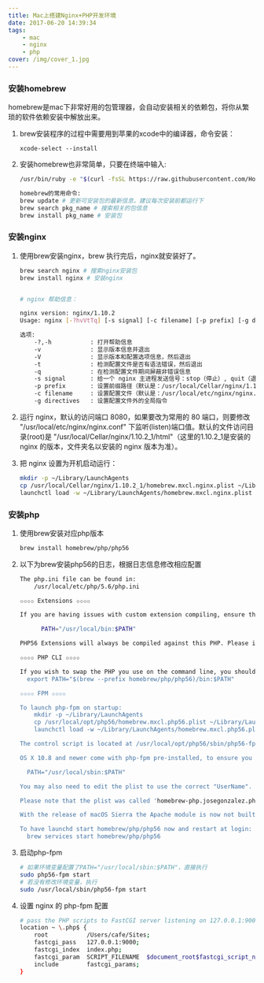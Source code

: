 ```yaml
---
title: Mac上搭建Nginx+PHP开发环境
date: 2017-06-20 14:39:34
tags:
    - mac
    - nginx
    - php
cover: /img/cover_1.jpg
---
```


### 安装homebrew

homebrew是mac下非常好用的包管理器，会自动安装相关的依赖包，将你从繁琐的软件依赖安装中解放出来。

1. brew安装程序的过程中需要用到苹果的xcode中的编译器，命令安装：

    ```
    xcode-select --install
    ```


2. 安装homebrew也非常简单，只要在终端中输入:

    ```bash
    /usr/bin/ruby -e "$(curl -fsSL https://raw.githubusercontent.com/Homebrew/install/master/install)"

    homebrew的常用命令:
    brew update # 更新可安装包的最新信息，建议每次安装前都运行下
    brew search pkg_name # 搜索相关的包信息
    brew install pkg_name # 安装包
    ```

### 安装nginx

1. 使用brew安装nginx，brew 执行完后，nginx就安装好了。

    ```bash
    brew search nginx # 搜索nginx安装包
    brew install nginx # 安装nginx


    # nginx 帮助信息：

    nginx version: nginx/1.10.2
    Usage: nginx [-?hvVtTq] [-s signal] [-c filename] [-p prefix] [-g directives]

    选项:
        -?,-h           : 打开帮助信息
        -v              : 显示版本信息并退出
        -V              : 显示版本和配置选项信息，然后退出
        -t              : 检测配置文件是否有语法错误，然后退出
        -q              : 在检测配置文件期间屏蔽非错误信息
        -s signal       : 给一个 nginx 主进程发送信号：stop（停止）, quit（退出）, reopen（重启）, reload（重新加载配置文件）
        -p prefix       : 设置前缀路径（默认是：/usr/local/Cellar/nginx/1.10.2_1/）
        -c filename     : 设置配置文件（默认是：/usr/local/etc/nginx/nginx.conf）
        -g directives   : 设置配置文件外的全局指令
    ```

2. 运行 nginx，默认的访问端口 8080，如果要改为常用的 80 端口，则要修改 "/usr/local/etc/nginx/nginx.conf" 下监听(listen)端口值。默认的文件访问目录(root)是 "/usr/local/Cellar/nginx/1.10.2_1/html"（这里的1.10.2_1是安装的 nginx 的版本，文件夹名以安装的 nginx 版本为准）。

3. 把 nginx 设置为开机启动运行：

    ```bash
    mkdir -p ~/Library/LaunchAgents
    cp /usr/local/Cellar/nginx/1.10.2_1/homebrew.mxcl.nginx.plist ~/Library/LaunchAgents/
    launchctl load -w ~/Library/LaunchAgents/homebrew.mxcl.nginx.plist
    ```

### 安装php

1. 使用brew安装对应php版本

    ```bash
    brew install homebrew/php/php56
    ```

2. 以下为brew安装php56的日志，根据日志信息修改相应配置

    ```bash
    The php.ini file can be found in:
        /usr/local/etc/php/5.6/php.ini

    ✩✩✩✩ Extensions ✩✩✩✩

    If you are having issues with custom extension compiling, ensure that you are using the brew version, by placing /usr/local/bin before /usr/sbin in your PATH:

          PATH="/usr/local/bin:$PATH"

    PHP56 Extensions will always be compiled against this PHP. Please install them using --without-homebrew-php to enable compiling against system PHP.

    ✩✩✩✩ PHP CLI ✩✩✩✩

    If you wish to swap the PHP you use on the command line, you should add the following to ~/.bashrc, ~/.zshrc, ~/.profile or your shell's equivalent configuration file:
      export PATH="$(brew --prefix homebrew/php/php56)/bin:$PATH"

    ✩✩✩✩ FPM ✩✩✩✩

    To launch php-fpm on startup:
        mkdir -p ~/Library/LaunchAgents
        cp /usr/local/opt/php56/homebrew.mxcl.php56.plist ~/Library/LaunchAgents/
        launchctl load -w ~/Library/LaunchAgents/homebrew.mxcl.php56.plist

    The control script is located at /usr/local/opt/php56/sbin/php56-fpm

    OS X 10.8 and newer come with php-fpm pre-installed, to ensure you are using the brew version you need to make sure /usr/local/sbin is before /usr/sbin in your PATH:

      PATH="/usr/local/sbin:$PATH"

    You may also need to edit the plist to use the correct "UserName".

    Please note that the plist was called 'homebrew-php.josegonzalez.php56.plist' in old versions of this formula.

    With the release of macOS Sierra the Apache module is now not built by default. If you want to build it on your system you have to install php with the --with-httpd24 option. See  brew options php56 for more details.

    To have launchd start homebrew/php/php56 now and restart at login:
      brew services start homebrew/php/php56
    ```

3. 启动php-fpm

    ```bash
    # 如果环境变量配置了PATH="/usr/local/sbin:$PATH"，直接执行
    sudo php56-fpm start
    # 若没有修改环境变量，执行
    sudo /usr/local/sbin/php56-fpm start
    ```

4. 设置 nginx 的 php-fpm 配置

    ```bash
    # pass the PHP scripts to FastCGI server listening on 127.0.0.1:9000
    location ~ \.php$ {
        root           /Users/cafe/Sites;
        fastcgi_pass   127.0.0.1:9000;
        fastcgi_index  index.php;
        fastcgi_param  SCRIPT_FILENAME  $document_root$fastcgi_script_name;
        include        fastcgi_params;
    }
   ```
